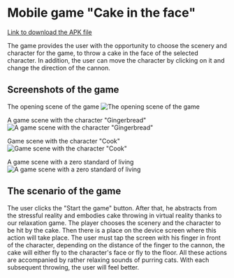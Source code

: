 # Mobile game "Cake in the face"

[Link to download the APK file](https://danilfedoseev.itch.io/cake-in-face)

The game provides the user with the opportunity to choose the scenery and character for the game, to throw a cake in the face of the selected character. In addition, the user can move the character by clicking on it and change the direction of the cannon.

## Screenshots of the game

The opening scene of the game
![The opening scene of the game](./assets/71091627/7b8172b0-6bbb-4d69-bd96-7845ee692a58)

A game scene with the character "Gingerbread"
![A game scene with the character "Gingerbread"](./assets/71091627/895c4f1e-94bf-49d0-baf8-0865b8c3282a)

Game scene with the character "Cook"
![Game scene with the character "Cook"](./assets/71091627/bb3643d8-6c72-40c7-97e0-d5d9e99ddf48)

A game scene with a zero standard of living
![A game scene with a zero standard of living](./assets/71091627/4a5c243a-e1a8-4281-8249-9d63ce2d45ec)


## The scenario of the game

The user clicks the "Start the game" button. After that, he abstracts from the stressful reality and embodies cake throwing in virtual reality thanks to our relaxation game. 
The player chooses the scenery and the character to be hit by the cake. Then there is a place on the device screen where this action will take place. The user must tap the screen with his finger in front of the character, depending on the distance of the finger to the cannon, the cake will either fly to the character's face or fly to the floor.
All these actions are accompanied by rather relaxing sounds of purring cats. With each subsequent throwing, the user will feel better.
